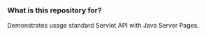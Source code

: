 ### What is this repository for? ###

Demonstrates usage standard Servlet API with Java Server Pages.
